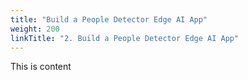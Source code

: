 ```yaml
---
title: "Build a People Detector Edge AI App"
weight: 200
linkTitle: "2. Build a People Detector Edge AI App"
---
```

This is content

